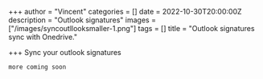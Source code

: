 +++
author = "Vincent"
categories = []
date = 2022-10-30T20:00:00Z
description = "Outlook signatures"
images = ["/images/syncoutllooksmaller-1.png"]
tags = []
title = "Outlook signatures sync with Onedrive."

+++
Sync your outlook signatures

    more coming soon